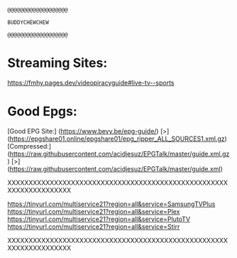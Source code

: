                                                                  @@@@@@@@@@@@@@@@@@@
                                                                    BUDDYCHEWCHEW
                                                                 @@@@@@@@@@@@@@@@@@@
# Streaming Sites:
https://fmhy.pages.dev/videopiracyguide#live-tv--sports

# Good Epgs:
[Good EPG Site:] (https://www.bevy.be/epg-guide/)
[>] (https://epgshare01.online/epgshare01/epg_ripper_ALL_SOURCES1.xml.gz)
[Compressed:] (https://raw.githubusercontent.com/acidjesuz/EPGTalk/master/guide.xml.gz)
[>] (https://raw.githubusercontent.com/acidjesuz/EPGTalk/master/guide.xml)

XXXXXXXXXXXXXXXXXXXXXXXXXXXXXXXXXXXXXXXXXXXXXXXXXXXXXXXXXXXXXXXXXXX

https://tinyurl.com/multiservice21?region=all&service=SamsungTVPlus
https://tinyurl.com/multiservice21?region=all&service=Plex
https://tinyurl.com/multiservice21?region=all&service=PlutoTV
https://tinyurl.com/multiservice21?region=all&service=Stirr

XXXXXXXXXXXXXXXXXXXXXXXXXXXXXXXXXXXXXXXXXXXXXXXXXXXXXXXXXXXXXXXXXXX
